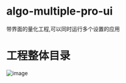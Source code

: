 # algo-multiple-pro-ui
带界面的量化工程,可以同时运行多个设置的应用
# 工程整体目录
![image](https://github.com/luhouxiang/algo-multiple-pro-ui/assets/5622550/cf631f75-b720-490f-8088-1662012b6d81)

